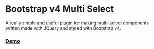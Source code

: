 # Bootstrap v4 Multi Select
A really simple and useful plugin for making multi-select components written made with JQuery and styled with Bootstrap v4.

### [Demo](https://www.jqueryscript.net/demo/Multiple-Select-Plugin-jQuery-Bootstrap-4/)
